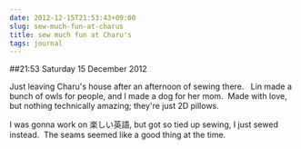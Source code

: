 ```yaml
---
date: 2012-12-15T21:53:43+09:00
slug: sew-much-fun-at-charus
title: sew much fun at Charu's
tags: journal
---
```


##21:53 Saturday 15 December 2012

Just leaving Charu's house after an afternoon of sewing there.   Lin made a bunch of owls for people, and I made a dog for her mom.  Made with love, but nothing technically amazing; they're just 2D pillows.

I was gonna work on 楽しい英語, but got so tied up sewing, I just sewed instead.  The seams seemed like a good thing at the time.
